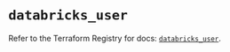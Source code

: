 # `databricks_user`

Refer to the Terraform Registry for docs: [`databricks_user`](https://registry.terraform.io/providers/databricks/databricks/1.44.0/docs/resources/user).

